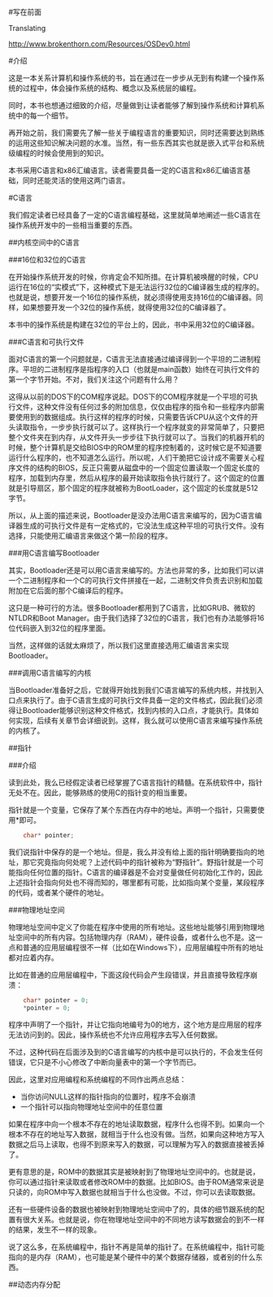 #写在前面

Translating

http://www.brokenthorn.com/Resources/OSDev0.html

#介绍

这是一本关系计算机和操作系统的书，旨在通过在一步步从无到有构建一个操作系统的过程中，体会操作系统的结构、概念以及系统层的编程。

同时，本书也想通过细致的介绍，尽量做到让读者能够了解到操作系统和计算机系统中的每一个细节。

再开始之前，我们需要先了解一些关于编程语言的重要知识，同时还需要达到熟练的运用这些知识解决问题的水准。当然，有一些东西其实也就是嵌入式平台和系统级编程的时候会使用到的知识。

本书采用C语言和x86汇编语言。读者需要具备一定的C语言和x86汇编语言基础，同时还能灵活的使用这两门语言。

#C语言

我们假定读者已经具备了一定的C语言编程基础，这里就简单地阐述一些C语言在操作系统开发中的一些相当重要的东西。

##内核空间中的C语言

###16位和32位的C语言

在开始操作系统开发的时候，你肯定会不知所措。在计算机被唤醒的时候，CPU运行在16位的“实模式”下，这种模式下是无法运行32位的C编译器生成的程序的。也就是说，想要开发一个16位的操作系统，就必须得使用支持16位的C编译器。同样，如果想要开发一个32位的操作系统，就得使用32位的C编译器了。

本书中的操作系统是构建在32位的平台上的，因此，书中采用32位的C编译器。

###C语言和可执行文件

面对C语言的第一个问题就是，C语言无法直接通过编译得到一个平坦的二进制程序。平坦的二进制程序是指程序的入口（也就是main函数）始终在可执行文件的第一个字节开始。不对，我们关注这个问题有什么用？

这得从以前的DOS下的COM程序说起。DOS下的COM程序就是一个平坦的可执行文件，这种文件没有任何过多的附加信息，仅仅由程序的指令和一些程序内部需要使用到的数据组成。执行这样的程序的时候，只需要告诉CPU从这个文件的开头读取指令，一步步执行就可以了。这样执行一个程序就变的非常简单了，只要把整个文件夹在到内存，从文件开头一步步往下执行就可以了。当我们的机器开机的时候，整个计算机是交给BIOS中的ROM里的程序控制着的，这时候它是不知道要运行什么程序的，也不知道怎么运行。所以呢，人们干脆把它设计成不需要关心程序文件的结构的BIOS，反正只需要从磁盘中的一个固定位置读取一个固定长度的程序，加载到内存里，然后从程序的最开始读取指令执行就行了。这个固定的位置就是引导扇区，那个固定的程序就被称为BootLoader，这个固定的长度就是512字节。

所以，从上面的描述来说，Bootloader是没办法用C语言来编写的，因为C语言编译器生成的可执行文件是有一定格式的，它没法生成这种平坦的可执行文件。没有选择，只能使用汇编语言来做这个第一阶段的程序。

###用C语言编写Bootloader

其实，Bootloader还是可以用C语言来编写的。方法也非常的多，比如我们可以讲一个二进制程序和一个C的可执行文件拼接在一起，二进制文件负责去识别和加载附加在它后面的那个C编译后的程序。

这只是一种可行的方法。很多Bootloader都用到了C语言，比如GRUB、微软的NTLDR和Boot Manager。由于我们选择了32位的C语言，我们也有办法能够将16位代码嵌入到32位的程序里面。

当然，这样做的话就太麻烦了，所以我们这里直接选用汇编语言来实现Bootloader。

###调用C语言编写的内核

当Bootloader准备好之后，它就得开始找到我们C语言编写的系统内核，并找到入口点来执行了。由于C语言生成的可执行文件具备一定的文件格式，因此我们必须得让Bootloader能够识别这种文件格式，找到内核的入口点，才能执行。具体如何实现，后续有关章节会详细说到。这样，我么就可以使用C语言来编写操作系统的内核了。

##指针

###介绍

读到此处，我么已经假定读者已经掌握了C语言指针的精髓。在系统软件中，指针无处不在。因此，能够熟练的使用C的指针变的相当重要。

指针就是一个变量，它保存了某个东西在内存中的地址。声明一个指针，只需要使用*即可。
```C
    char* pointer;
```
我们说指针中保存的是一个地址。但是，我么并没有给上面的指针明确要指向的地址，那它究竟指向何处呢？上述代码中的指针被称为“野指针”。野指针就是一个可能指向任何位置的指针。C语言的编译器是不会对变量做任何初始化工作的，因此上述指针会指向何处也不得而知的，哪里都有可能，比如指向某个变量，某段程序的代码，或者某个硬件的地址。

###物理地址空间

物理地址空间中定义了你能在程序中使用的所有地址。这些地址能够引用到物理地址空间中的所有内容。包括物理内存（RAM），硬件设备，或者什么也不是。这一点和普通的应用层编程很不一样（比如在Windows下），应用层编程中所有的地址都对应着内存。

比如在普通的应用层编程中，下面这段代码会产生段错误，并且直接导致程序崩溃：

```C
    char* pointer = 0;
    *pointer = 0;
```

程序中声明了一个指针，并让它指向地编号为0的地方，这个地方是应用层的程序无法访问到的。因此，操作系统也不允许应用程序去写入任何数据。

不过，这种代码在后面涉及到的C语言编写的内核中是可以执行的，不会发生任何错误，它只是不小心修改了中断向量表中的第一个字节而已。

因此，这里对应用编程和系统编程的不同作出两点总结：

* 当你访问NULL这样的指针指向的位置时，程序不会崩溃
* 一个指针可以指向物理地址空间中的任意位置

如果在程序中向一个根本不存在的地址读取数据，程序什么也得不到。如果向一个根本不存在的地址写入数据，就相当于什么也没有做。当然，如果向这种地方写入数据之后马上读取，也得不到原来写入的数据，可以理解为写入的数据直接被丢掉了。

更有意思的是，ROM中的数据其实是被映射到了物理地址空间中的。也就是说，你可以通过指针来读取或者修改ROM中的数据。比如BIOS。由于ROM通常来说是只读的，向ROM中写入数据也就相当于什么也没做。不过，你可以去读取数据。

还有一些硬件设备的数据也被映射到物理地址空间中了的，具体的细节跟系统的配置有很大关系。也就是说，你在物理地址空间中的不同地方读写数据会的到不一样的结果，发生不一样的现象。

说了这么多，在系统编程中，指针不再是简单的指针了。在系统编程中，指针可能指向的是内存（RAM），也可能是某个硬件中的某个数据存储器，或者别的什么东西。

##动态内存分配



